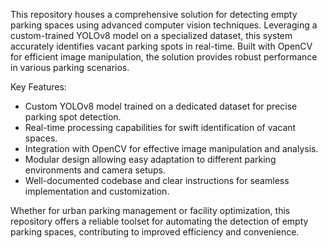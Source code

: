 This repository houses a comprehensive solution for detecting empty parking spaces using advanced computer vision techniques. Leveraging a custom-trained YOLOv8 model on a specialized dataset, this system accurately identifies vacant parking spots in real-time. Built with OpenCV for efficient image manipulation, the solution provides robust performance in various parking scenarios.

Key Features:

  - Custom YOLOv8 model trained on a dedicated dataset for precise parking spot detection.
  - Real-time processing capabilities for swift identification of vacant spaces.
  - Integration with OpenCV for effective image manipulation and analysis.
  - Modular design allowing easy adaptation to different parking environments and camera setups.
  - Well-documented codebase and clear instructions for seamless implementation and customization.

Whether for urban parking management or facility optimization, this repository offers a reliable toolset for automating the detection of empty parking spaces, contributing to improved efficiency and convenience.
